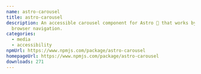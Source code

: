 ```yaml
---
name: astro-carousel
title: astro-carousel
description: An accessible carousel component for Astro 🚀 that works by using
  browser navigation.
categories:
  - media
  - accessibility
npmUrl: https://www.npmjs.com/package/astro-carousel
homepageUrl: https://www.npmjs.com/package/astro-carousel
downloads: 271
---
```

